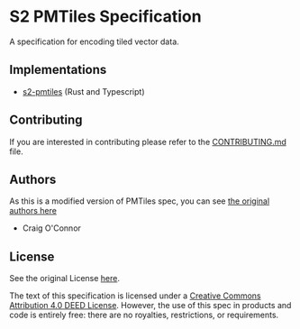 # S2 PMTiles Specification

A specification for encoding tiled vector data.

## Implementations

* [s2-pmtiles](https://github.com/Open-S2/s2-pmtiles) (Rust and Typescript)

## Contributing

If you are interested in contributing please refer to the [CONTRIBUTING.md](CONTRIBUTING.md) file.

## Authors

As this is a modified version of PMTiles spec, you can see [the original authors here](https://github.com/protomaps/PMTiles/blob/main/spec/v3/spec.md)

* Craig O'Connor

## License

See the original License [here](https://github.com/protomaps/PMTiles/blob/main/LICENSE).

The text of this specification is licensed under a
[Creative Commons Attribution 4.0 DEED License](https://creativecommons.org/licenses/by/4.0/deed.en).
However, the use of this spec in products and code is entirely free:
there are no royalties, restrictions, or requirements.
